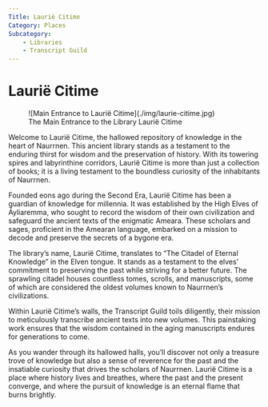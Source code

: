 ```yaml
---
Title: Laurië Citime
Category: Places
Subcategory: 
    - Libraries
    - Transcript Guild
---
```


# Laurië Citime

<figure class="pic-banner">
![Main Entrance to Laurië Citime](./img/laurie-citime.jpg)
<figcaption>The Main Entrance to the Library Laurië Citime</figcaption>
</figure>


Welcome to Laurië Citime, the hallowed repository of knowledge in the heart of Naurrnen. This ancient library stands as a testament to the enduring thirst for wisdom and the preservation of history. With its towering spires and labyrinthine corridors, Laurië Citime is more than just a collection of books; it is a living testament to the boundless curiosity of the inhabitants of Naurrnen.

Founded eons ago during the Second Era, Laurië Citime has been a guardian of knowledge for millennia. It was established by the High Elves of Áyliaremma, who sought to record the wisdom of their own civilization and safeguard the ancient texts of the enigmatic Ameara. These scholars and sages, proficient in the Amearan language, embarked on a mission to decode and preserve the secrets of a bygone era.

The library&rsquo;s name, Laurië Citime, translates to &ldquo;The Citadel of Eternal Knowledge&rdquo; in the Elven tongue. It stands as a testament to the elves&rsquo; commitment to preserving the past while striving for a better future. The sprawling citadel houses countless tomes, scrolls, and manuscripts, some of which are considered the oldest volumes known to Naurrnen&rsquo;s civilizations.

Within Laurië Citime&rsquo;s walls, the Transcript Guild toils diligently, their mission to meticulously transcribe ancient texts into new volumes. This painstaking work ensures that the wisdom contained in the aging manuscripts endures for generations to come.

As you wander through its hallowed halls, you&rsquo;ll discover not only a treasure trove of knowledge but also a sense of reverence for the past and the insatiable curiosity that drives the scholars of Naurrnen. Laurië Citime is a place where history lives and breathes, where the past and the present converge, and where the pursuit of knowledge is an eternal flame that burns brightly.


